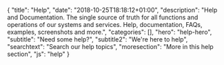 {
"title": "Help",
"date": "2018-10-25T18:18:12+01:00",
"description": "Help and Documentation.  The single source of truth for all functions and operations of our systems and services.  Help, documentation, FAQs, examples, screenshots and more.",
"categories": [],
"hero": "help-hero",
"subtitle": "Need some help?",
"subtitle2": "We're here to help",
"searchtext": "Search our help topics",
"moresection": "More in this help section",
"js": "help"
}


